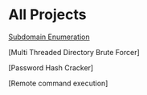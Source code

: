 # All Projects

[Subdomain Enumeration](/Subdomain%20Enumerator)

[Multi Threaded Directory Brute Forcer]

[Password Hash Cracker]

[Remote command execution]
